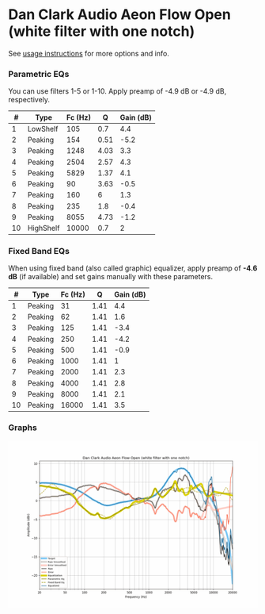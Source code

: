 # Dan Clark Audio Aeon Flow Open (white filter with one notch)
See [usage instructions](https://github.com/jaakkopasanen/AutoEq#usage) for more options and info.

### Parametric EQs
You can use filters 1-5 or 1-10. Apply preamp of -4.9 dB or -4.9 dB, respectively.

|   # | Type      |   Fc (Hz) |    Q |   Gain (dB) |
|-----|-----------|-----------|------|-------------|
|   1 | LowShelf  |       105 | 0.7  |         4.4 |
|   2 | Peaking   |       154 | 0.51 |        -5.2 |
|   3 | Peaking   |      1248 | 4.03 |         3.3 |
|   4 | Peaking   |      2504 | 2.57 |         4.3 |
|   5 | Peaking   |      5829 | 1.37 |         4.1 |
|   6 | Peaking   |        90 | 3.63 |        -0.5 |
|   7 | Peaking   |       160 | 6    |         1.3 |
|   8 | Peaking   |       235 | 1.8  |        -0.4 |
|   9 | Peaking   |      8055 | 4.73 |        -1.2 |
|  10 | HighShelf |     10000 | 0.7  |         2   |

### Fixed Band EQs
When using fixed band (also called graphic) equalizer, apply preamp of **-4.6 dB** (if available) and set gains manually with these parameters.

|   # | Type    |   Fc (Hz) |    Q |   Gain (dB) |
|-----|---------|-----------|------|-------------|
|   1 | Peaking |        31 | 1.41 |         4.4 |
|   2 | Peaking |        62 | 1.41 |         1.6 |
|   3 | Peaking |       125 | 1.41 |        -3.4 |
|   4 | Peaking |       250 | 1.41 |        -4.2 |
|   5 | Peaking |       500 | 1.41 |        -0.9 |
|   6 | Peaking |      1000 | 1.41 |         1   |
|   7 | Peaking |      2000 | 1.41 |         2.3 |
|   8 | Peaking |      4000 | 1.41 |         2.8 |
|   9 | Peaking |      8000 | 1.41 |         2.1 |
|  10 | Peaking |     16000 | 1.41 |         3.5 |

### Graphs
![](./Dan%20Clark%20Audio%20Aeon%20Flow%20Open%20(white%20filter%20with%20one%20notch).png)
